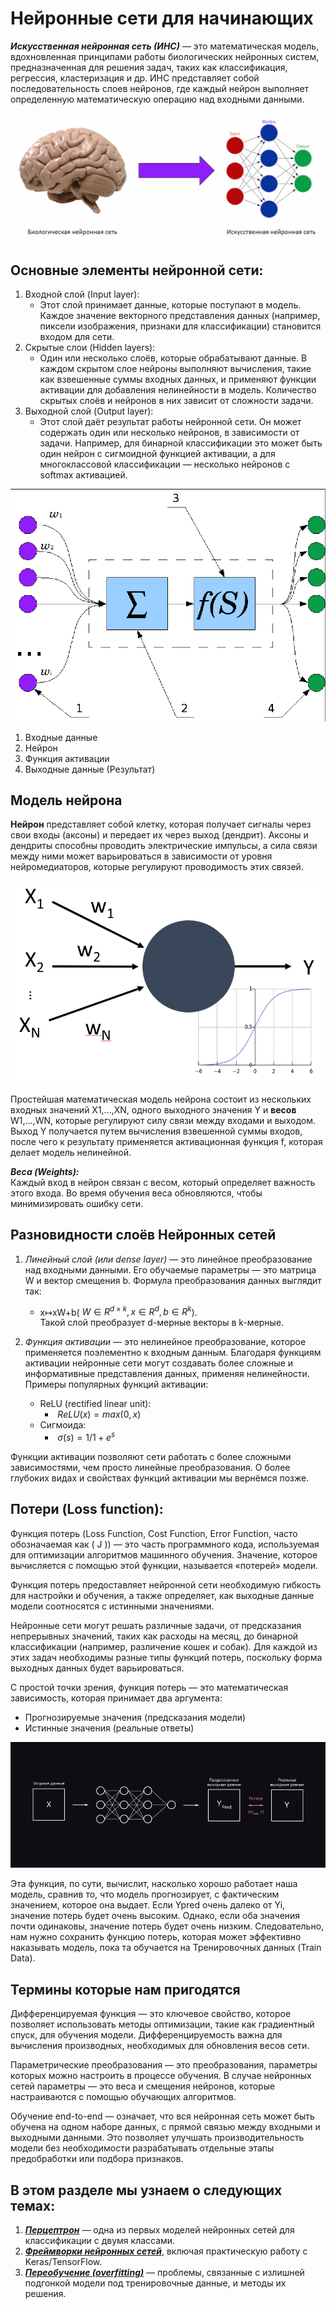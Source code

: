 # Нейронные сети для начинающих

**_Искусственная нейронная сеть (ИНС)_** — это математическая модель, вдохновленная принципами работы биологических нейронных систем, предназначенная для решения задач, таких как классификация, регрессия, кластеризация и др. ИНС представляет собой последовательность слоев нейронов, где каждый нейрон выполняет определенную математическую операцию над входными данными.

![Example](./images/NeuralNetwork.jpg)

## Основные элементы нейронной сети:

1. Входной слой (Input layer):
   - Этот слой принимает данные, которые поступают в модель. Каждое значение векторного представления данных (например, пиксели изображения, признаки для классификации) становится входом для сети.
2. Скрытые слои (Hidden layers):
   - Один или несколько слоёв, которые обрабатывают данные. В каждом скрытом слое нейроны выполняют вычисления, такие как взвешенные суммы входных данных, и применяют функции активации для добавления нелинейности в модель. Количество скрытых слоёв и нейронов в них зависит от сложности задачи.
3. Выходной слой (Output layer):
   - Этот слой даёт результат работы нейронной сети. Он может содержать один или несколько нейронов, в зависимости от задачи. Например, для бинарной классификации это может быть один нейрон с сигмоидной функцией активации, а для многоклассовой классификации — несколько нейронов с softmax активацией.
     <br/>

![Arct](./images/Artificial_Neuron_Scheme.png)

1. Входные данные
2. Нейрон
3. Функция активации
4. Выходные данные (Результат)

## Модель нейрона

**Нейрон** представляет собой клетку, которая получает сигналы через свои входы (аксоны) и передает их через выход (дендрит). Аксоны и дендриты способны проводить электрические импульсы, а сила связи между ними может варьироваться в зависимости от уровня нейромедиаторов, которые регулируют проводимость этих связей.

![Neuron](./images/artneuron.png)

Простейшая математическая модель нейрона состоит из нескольких входных значений X1,...,XN​, одного выходного значения Y и **весов** W1,...,WN​, которые регулируют силу связи между входами и выходом. Выход Y получается путем вычисления взвешенной суммы входов, после чего к результату применяется активационная функция f, которая делает модель нелинейной.

**_Веса (Weights):_** <br/>
Каждый вход в нейрон связан с весом, который определяет важность этого входа. Во время обучения веса обновляются, чтобы минимизировать ошибку сети.

## Разновидности слоёв Нейронных сетей

1. _Линейный слой (или dense layer)_ — это линейное преобразование над входными данными. Его обучаемые параметры — это матрица W и вектор смещения b. Формула преобразования данных выглядит так:

   - x↦xW+b($\ W∈R^{d×k},x∈R^d,b∈R^k$).
     <br/>Такой слой преобразует d-мерные векторы в k-мерные.

2. _Функция активации_ — это нелинейное преобразование, которое применяется поэлементно к входным данным. Благодаря функциям активации нейронные сети могут создавать более сложные и информативные представления данных, применяя нелинейности. Примеры популярных функций активации:
   - ReLU (rectified linear unit):
     - $\ {ReLU(x)} = {max(0,x)}$
   - Сигмоида:
     - $\ {σ(s)} = 1 / 1+e^s$

Функции активации позволяют сети работать с более сложными зависимостями, чем просто линейные преобразования. О более глубоких видах и свойствах функций активации мы вернёмся позже.

## Потери (Loss function):

Функция потерь (Loss Function, Cost Function, Error Function, часто обозначаемая как \( J \)) — это часть программного кода, используемая для оптимизации алгоритмов машинного обучения. Значение, которое вычисляется с помощью этой функции, называется «потерей» модели.

Функция потерь предоставляет нейронной сети необходимую гибкость для настройки и обучения, а также определяет, как выходные данные модели соотносятся с истинными значениями.

Нейронные сети могут решать различные задачи, от предсказания непрерывных значений, таких как расходы на месяц, до бинарной классификации (например, различение кошек и собак). Для каждой из этих задач необходимы разные типы функций потерь, поскольку форма выходных данных будет варьироваться.

С простой точки зрения, функция потерь — это математическая зависимость, которая принимает два аргумента:

- Прогнозируемые значения (предсказания модели)
- Истинные значения (реальные ответы)

![Error](./images/ErrorFunc.png)

Эта функция, по сути, вычислит, насколько хорошо работает наша модель, сравнив то, что модель прогнозирует, с фактическим значением, которое она выдает. Если Ypred очень далеко от Yi, значение потерь будет очень высоким. Однако, если оба значения почти одинаковы, значение потерь будет очень низким. Следовательно, нам нужно сохранить функцию потерь, которая может эффективно наказывать модель, пока та обучается на Тренировочных данных (Train Data).

## Термины которые нам пригодятся

Дифференцируемая функция — это ключевое свойство, которое позволяет использовать методы оптимизации, такие как градиентный спуск, для обучения модели. Дифференцируемость важна для вычисления производных, необходимых для обновления весов сети.

Параметрические преобразования — это преобразования, параметры которых можно настроить в процессе обучения. В случае нейронных сетей параметры — это веса и смещения нейронов, которые настраиваются с помощью обучающих алгоритмов.

Обучение end-to-end — означает, что вся нейронная сеть может быть обучена на одном наборе данных, с прямой связью между входными и выходными данными. Это позволяет улучшать производительность модели без необходимости разрабатывать отдельные этапы предобработки или подбора признаков.

## В этом разделе мы узнаем о следующих темах:

1. [**_Перцептрон_**](./01-Перцептрон/README.md) — одна из первых моделей нейронных сетей для классификации с двумя классами.
2. [**_Фреймворки нейронных сетей_**](./02-Фреймворки/README.md), включая практическую работу с Keras/TensorFlow.
3. [**_Переобучение (overfitting)_**](./02-Фреймворки#Переобучение) — проблемы, связанные с излишней подгонкой модели под тренировочные данные, и методы их решения.
